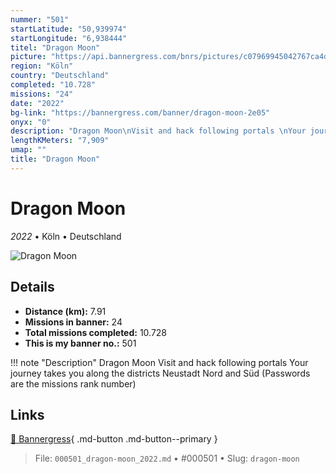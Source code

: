 ```yaml
---
nummer: "501"
startLatitude: "50,939974"
startLongitude: "6,938444"
titel: "Dragon Moon"
picture: "https://api.bannergress.com/bnrs/pictures/c07969945042767ca4d5907a3ff5a851"
region: "Köln"
country: "Deutschland"
completed: "10.728"
missions: "24"
date: "2022"
bg-link: "https://bannergress.com/banner/dragon-moon-2e05"
onyx: "0"
description: "Dragon Moon\nVisit and hack following portals \nYour journey takes you along the districts Neustadt Nord and Süd\n(Passwords are the missions rank number)"
lengthKMeters: "7,909"
umap: ""
title: "Dragon Moon"
---
```

# Dragon Moon

*2022* • Köln • Deutschland

![Dragon Moon](https://api.bannergress.com/bnrs/pictures/c07969945042767ca4d5907a3ff5a851)

## Details
- **Distance (km):** 7.91
- **Missions in banner:** 24
- **Total missions completed:** 10.728
- **This is my banner no.:** 501


!!! note "Description"
    Dragon Moon
Visit and hack following portals 
Your journey takes you along the districts Neustadt Nord and Süd
(Passwords are the missions rank number)



## Links
[🔗 Bannergress](https://bannergress.com/banner/dragon-moon-2e05){ .md-button .md-button--primary }



> File: `000501_dragon-moon_2022.md` • #000501 • Slug: `dragon-moon`
